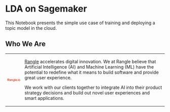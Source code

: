 # LDA on Sagemaker

This Notebook presents the simple use case of training and deploying a topic model in the cloud.


## Who We Are

<table>
  <tr>
    <td>
	<a href="https://rangle.io"><img src="rangle_wordmark_red.png" alt="Rangle Logo" style="width: 150px;"/></a>
    </td>
    <td>

<a href="https://rangle.io">Rangle</a> accelerates digital innovation. We at Rangle believe that Artificial Intelligence (AI) and Machine Learning (ML) have the potential to redefine what it means to build software and provide great user experience.

We work with our clients together to integrate AI into their product strategy decisions and build out novel user experiences and smart applications.   
    </td> 
  </tr>
</table>
